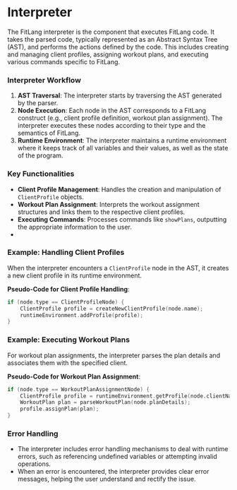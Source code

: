 # Interpreter

The FitLang interpreter is the component that executes FitLang code. It takes the parsed code, typically represented as an Abstract Syntax Tree (AST), and performs the actions defined by the code. This includes creating and managing client profiles, assigning workout plans, and executing various commands specific to FitLang.

### Interpreter Workflow

1. **AST Traversal**: The interpreter starts by traversing the AST generated by the parser.
2. **Node Execution**: Each node in the AST corresponds to a FitLang construct (e.g., client profile definition, workout plan assignment). The interpreter executes these nodes according to their type and the semantics of FitLang.
3. **Runtime Environment**: The interpreter maintains a runtime environment where it keeps track of all variables and their values, as well as the state of the program.

### Key Functionalities

* **Client Profile Management**: Handles the creation and manipulation of `ClientProfile` objects.
* **Workout Plan Assignment**: Interprets the workout assignment structures and links them to the respective client profiles.
* **Executing Commands**: Processes commands like `showPlans`, outputting the appropriate information to the user.
*

### Example: Handling Client Profiles

When the interpreter encounters a `ClientProfile` node in the AST, it creates a new client profile in its runtime environment.

**Pseudo-Code for Client Profile Handling**:

```c
if (node.type == ClientProfileNode) {
    ClientProfile profile = createNewClientProfile(node.name);
    runtimeEnvironment.addProfile(profile);
}
```



### Example: Executing Workout Plans

For workout plan assignments, the interpreter parses the plan details and associates them with the specified client.

**Pseudo-Code for Workout Plan Assignment**:

```c
if (node.type == WorkoutPlanAssignmentNode) {
    ClientProfile profile = runtimeEnvironment.getProfile(node.clientName);
    WorkoutPlan plan = parseWorkoutPlan(node.planDetails);
    profile.assignPlan(plan);
}
```



### Error Handling

* The interpreter includes error handling mechanisms to deal with runtime errors, such as referencing undefined variables or attempting invalid operations.
* When an error is encountered, the interpreter provides clear error messages, helping the user understand and rectify the issue.
